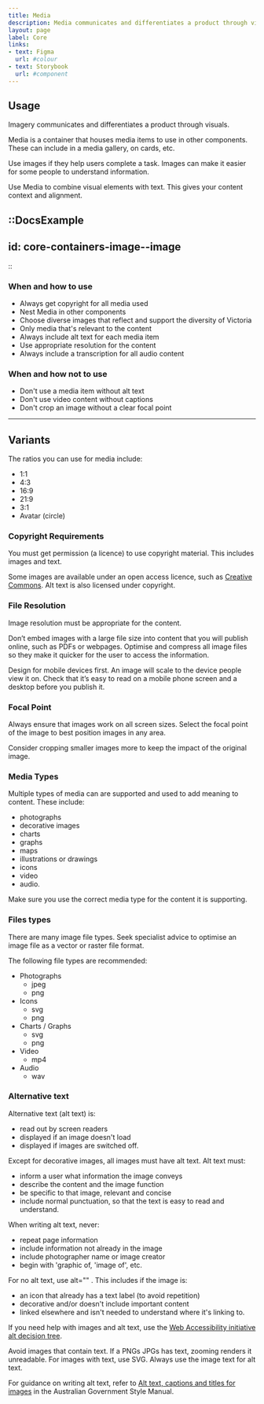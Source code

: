 ```yaml
---
title: Media
description: Media communicates and differentiates a product through visuals.
layout: page
label: Core
links:
- text: Figma
  url: #colour
- text: Storybook
  url: #component
---
```


## Usage

Imagery communicates and differentiates a product through visuals.

Media is a container that houses media items to use in other components. These can include in a media gallery, on cards, etc.

Use images if they help users complete a task. Images can make it easier for some people to understand information.

Use Media to combine visual elements with text. This gives your content context and alignment.

::DocsExample
---
id: core-containers-image--image
---
::

### When and how to use

- Always get copyright for all media used
- Nest Media in other components
- Choose diverse images that reflect and support the diversity of Victoria
- Only media that's relevant to the content
- Always include alt text for each media item
- Use appropriate resolution for the content
- Always include a transcription for all audio content

### When and how not to use

- Don't use a media item without alt text
- Don't use video content without captions
- Don't crop an image without a clear focal point

---

## Variants

The ratios you can use for media include:

- 1:1
- 4:3
- 16:9
- 21:9
- 3:1
- Avatar (circle)

### Copyright Requirements

You must get permission (a licence) to use copyright material. This includes images and text.

Some images are available under an open access licence, such as [Creative Commons](https://au.creativecommons.net/). Alt text is also licensed under copyright.

### File Resolution

Image resolution must be appropriate for the content.

Don’t embed images with a large file size into content that you will publish online, such as PDFs or webpages. Optimise and compress all image files so they make it quicker for the user to access the information.

Design for mobile devices first. An image will scale to the device people view it on. Check that it’s easy to read on a mobile phone screen and a desktop before you publish it.

### Focal Point

Always ensure that images work on all screen sizes. Select the focal point of the image to best position images in any area.

Consider cropping smaller images more to keep the impact of the original image.

### Media Types

Multiple types of media can are supported and used to add meaning to content. These include:

- photographs
- decorative images
- charts
- graphs
- maps
- illustrations or drawings
- icons
- video
- audio.

Make sure you use the correct media type for the content it is supporting.

### Files types

There are many image file types. Seek specialist advice to optimise an image file as a vector or raster file format.

The following file types are recommended:

- Photographs
  - jpeg 
  - png 
- Icons
  - svg
  - png 
- Charts / Graphs
  - svg
  - png
- Video
  - mp4
- Audio
  - wav 

### Alternative text 

Alternative text (alt text) is:

- read out by screen readers
- displayed if an image doesn't load
- displayed if images are switched off.

Except for decorative images, all images must have alt text. Alt text must:

- inform a user what information the image conveys
- describe the content and the image function
- be specific to that image, relevant and concise
- include normal punctuation, so that the text is easy to read and understand.

When writing alt text, never:

- repeat page information
- include information not already in the image
- include photographer name or image creator
- begin with 'graphic of, 'image of', etc.

For no alt text, use alt="" . This includes if the image is:

- an icon that already has a text label (to avoid repetition)
- decorative and/or doesn't include important content
- linked elsewhere and isn't needed to understand where it's linking to.

If you need help with images and alt text, use the [Web Accessibility initiative alt decision tree](https://www.w3.org/WAI/tutorials/images/decision-tree/).

Avoid images that contain text. If a PNGs JPGs has text, zooming renders it unreadable. For images with text, use SVG. Always use the image text for alt text.

For guidance on writing alt text, refer to [Alt text, captions and titles for images](https://www.stylemanual.gov.au/content-types/images/alt-text-captions-and-titles-images) in the Australian Government Style Manual.
